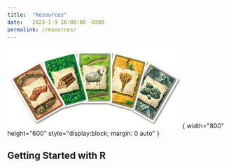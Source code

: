 ```yaml
---
title:  "Resources"
date:   2023-1-9 16:00:00 -0500
permalink: /resources/
---
```


![Settlers Resources](/assets/images/catan_resources.png "Settlers Resources"){ width="800" height="600" style="display:block; margin: 0 auto" }

## Getting Started with R

## 